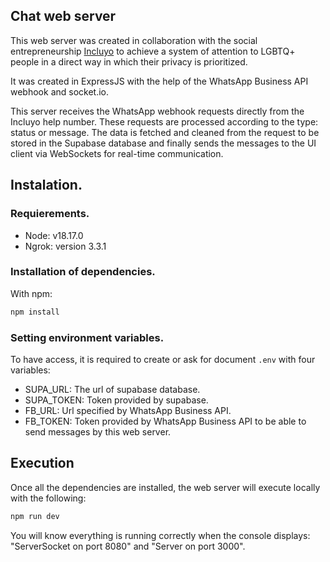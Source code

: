 ## Chat web server 
This web server was created in collaboration with the social entrepreneurship [Incluyo](https://incluyo.lgbt "Incluyo") to achieve a system of attention to LGBTQ+ people in a direct way in which their privacy is prioritized.

It was created in ExpressJS with the help of the WhatsApp Business API webhook and socket.io.

This server receives the WhatsApp webhook requests directly from the Incluyo help number. These requests are processed according to the type: status or message. The data is fetched and cleaned from the request to be stored in the Supabase database and finally sends the messages to the UI client via WebSockets for real-time communication.

## Instalation.
### Requierements.
- Node: v18.17.0 
- Ngrok: version 3.3.1

### Installation of dependencies.
With npm:
```bash
npm install
```
### Setting environment variables.
To have access, it is required to create or ask for document `.env` with four variables:

- SUPA_URL: The url of supabase database.
- SUPA_TOKEN: Token provided by supabase.
- FB_URL: Url specified by WhatsApp Business API. 
- FB_TOKEN: Token provided by WhatsApp Business API to be able to send messages by this web server. 

## Execution 
Once all the dependencies are installed, the web server will execute locally with the following:
```bash
npm run dev
```
You will know everything is running correctly when the console displays: "ServerSocket on port 8080" and "Server on port 3000".


